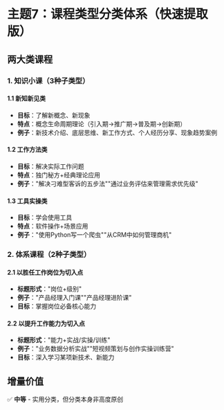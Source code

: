 # 主题7：课程类型分类体系（快速提取版）

## 两大类课程

### 1. 知识小课（3种子类型）

#### 1.1 新知新见类
- **目标**：了解新概念、新现象
- **特点**：概念生命周期理论（引入期→推广期→普及期→创新期）
- **例子**：新技术介绍、底层思维、新工作方式、个人经历分享、现象趋势案例

#### 1.2 工作方法类
- **目标**：解决实际工作问题
- **特点**：独门秘方+经典理论应用
- **例子**："解决刁难型客诉的五步法""通过业务评估来管理需求优先级"

#### 1.3 工具实操类
- **目标**：学会使用工具
- **特点**：软件操作+场景应用
- **例子**："使用Python写一个爬虫""从CRM中如何管理商机"

### 2. 体系课程（2种子类型）

#### 2.1 以胜任工作岗位为切入点
- **标题形式**："岗位+级别"
- **例子**："产品经理入门课""产品经理进阶课"
- **目标**：掌握岗位必备核心能力

#### 2.2 以提升工作能力为切入点
- **标题形式**："能力+实战/实操/训练"
- **例子**："业务数据分析实战""短视频策划与创作实操训练营"
- **目标**：深入学习某项新技术、新能力

## 增量价值
✅ **中等** - 实用分类，但分类本身非高度原创
